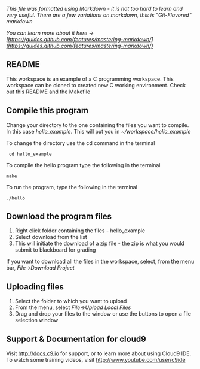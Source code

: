 *This file was formatted using Markdown - it is not too hard to learn and very useful. There are a few variations on markdown, this is "Git-Flavored" markdown*

*You can learn more about it here -> [https://guides.github.com/features/mastering-markdown/](https://guides.github.com/features/mastering-markdown/)*

## README
This workspace is an example of a C programming workspace. 
This workspace can be cloned to created new C working environment. 
Check out this README and the Makefile

## Compile this program 

Change your directory to the one containing the files you want to compile. In this case  *hello_example*.
This will put you in *~/workspace/hello_example*

To change the directory use the cd command in the terminal
```
 cd hello_example
```
To compile the hello program type the following in the terminal 

```
make
```
To run the program, type the following in the terminal
```
./hello
``` 

## Download the program files
1. Right click folder containing the files - hello_example
2. Select download from the list
3. This will initiate the download of a zip file - the zip is what you would submit to blackboard for grading

If you want to download all the files in the workspace, select, from the menu bar, *File*->*Download Project*

## Uploading files
1. Select the folder to which you want to upload
2. From the menu, select *File*->*Upload Local Files*
3. Drag and drop your files to the window or use the buttons to open a file selection window


## Support & Documentation for cloud9

Visit http://docs.c9.io for support, or to learn more about using Cloud9 IDE. 
To watch some training videos, visit http://www.youtube.com/user/c9ide
